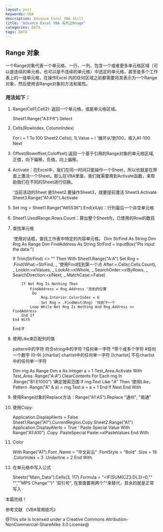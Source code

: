 ```yaml
---
layout: post
keywords: VBA
description: Advance Excel VBA Skill
title: "Advance Excel VBA 系列之Rnage"
categories: DATA
tags: DATA
---
```


## Range 对象

一个Range对象代表一个单元格、一行、一列、包含一个或者更多单元格区域（可以是连续的单元格，也可以是不连续的单元格）中选定的单元格，甚至是多个工作表上的一组单元格，在操作Excel 内的任何区域之前都需要将其表示为一个Range对象，然后使用该Range对象的方法和属性。

### 用法如下：

1. Range(Cell1,Cell2): 返回一个单元格，或是单元格区域。	

	Sheet1.Range("A3:F6").Select

2. Cells(RowIndex, ColumnIndex)

	For i = 1 To 100
	 Sheet2.Cells(i, 1).Value = i '循环从1到100，填入A1-100.
	Next

3. Offset(Rowoffset,Coloffset):返回一个基于引用的Range对象的单元格区域,正值，向下偏移，负值，向上偏移。

4. Activate：在Excel中，我们在同一时间只能操作一个Sheet，所以也就是在界面上激活一个Sheet。那么在VBA里面，我们就需要用到Activate函数，来帮助我们在不同的Sheet进行切换。
	
	'当前活动的Sheet 是Sheet2.要操作Sheet3，就要提前激活
	Sheet3.Activate
	Sheet3.Range("A1:A10").Activate

5. Set rng = Sheet1.Range("A65536").End(xlUp)：行列最后一个非空单元格
6. Sheet1.UsedRange.Rows.Count：算出整个Sheet内，已使用的Row的数目
7. 查找单元格

	'使用对话框，查找工作表中特定的内容单元格。
	Dim StrFind As String
	Dim Rng As Range
	Dim FindAddress As String
	StrFind = InputBox("Pls input the data:")

	If Trim(StrFind) <> "" Then
	   With Sheet1.Range("A:A")
	       Set Rng = .Find(What:=StrFind, _ '使用Find找到第一个点
	                       After:=.Cells(.Cells.Count), _
	                       LookIn:=xlValues, _
	                       LookAt:=xlWhole, _
	                       SearchOrder:=xlByRows, _
	                       SearchDirection:=xlNext, _
	                      MatchCase:=False)
	
	       If Not Rng Is Nothing Then
	           FindAddress = Rng.Address '找到的位置
	            Do
	                Rng.Interior.ColorIndex = 6
	                Set Rng = .FindNext(Rng) '找到下一个
	           Loop While Not Rng Is Nothing And Rng.Address <> FindAddress
	       End If
	   End With
	End If

8. 使用Like来匹配列的值

	pattern中的字符	符合string中的字符
	?任何单一字符
	*零个或多个字符
	#任何一个数字 (0–9)
	[charlist]	charlist中的任何单一字符
	[!charlist]	不在charlist中的任何单一字符

    Dim rng As Range
    Dim a As Integer
    a = 1
    Test_Area.Activate
    With Test_Area
        .Range("A:A").ClearContents
        For Each rng In .Range("B1:E1000") '确定搜索范围
            If rng.Text Like "*A*" Then	'使用Like，Pattern 
                .Range("A" & a) = rng.Text
                a = a + 1
            End If
        Next
    End With

9. 使用Range对象的Replace方法：Range("A1:A5").Replace "通州", "南通"
10. 使用Copy:

	Application.DisplayAlerts = False
	Sheet1.Range("A1").CurrentRegion.Copy Sheet2.Range("A1")
	Application.DisplayAlerts = True
	' Paste Special Value
	With Range("A1:A10")
	 .Copy
	 .PasteSpecial Paste:=xlPasteValues
	End With

11. Color 

	With Range("A1").Font
		.Name = "华文彩云"
		.FontStyle = "Bold"
		.Size = 18
		.ColorIndex = 3
		.Underline = 2
	End With
12. 在单元格中写入公式

	Sheets("Main_Data").Cells(3, 117).Formula = "=IF(SUM(CZ3:DL3)=0,"" "",""MPS Change"")" '双引号", 在里面要用两个""来替代，其余的就是正常写入


本篇完结！

参考文献
《VBA常用技巧》

@This site is licensed under a Creative Commons Attribution-NonCommercial-ShareAlike 3.0 License@
